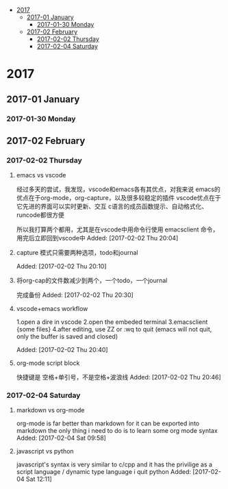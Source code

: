 - [2017](#sec-1)
  - [2017-01 January](#sec-1-1)
    - [2017-01-30 Monday](#sec-1-1-1)
  - [2017-02 February](#sec-1-2)
    - [2017-02-02 Thursday](#sec-1-2-1)
    - [2017-02-04 Saturday](#sec-1-2-2)

# 2017<a id="sec-1"></a>

## 2017-01 January<a id="sec-1-1"></a>

### 2017-01-30 Monday<a id="sec-1-1-1"></a>

## 2017-02 February<a id="sec-1-2"></a>

### 2017-02-02 Thursday<a id="sec-1-2-1"></a>

1.  emacs vs vscode

    经过多天的尝试，我发现，vscode和emacs各有其优点，对我来说 emacs的优点在于org-mode，org-capture，以及很多较稳定的插件 vscode优点在于它先进的界面可以实时更新、交互 c语言的成员函数提示、自动格式化、runcode都很方便
    
    所以我打算两个都用，尤其是在vscode中用命令行使用 emacsclient 命令，用完后立即回到vscode中 Added: <span class="timestamp-wrapper"><span class="timestamp">[2017-02-02 Thu 20:04]</span></span>

2.  capture 模式只需要两种选项，todo和journal

    Added: <span class="timestamp-wrapper"><span class="timestamp">[2017-02-02 Thu 20:10]</span></span>

3.  将org-cap的文件数减少到两个，一个todo，一个journal

    完成备份 Added: <span class="timestamp-wrapper"><span class="timestamp">[2017-02-02 Thu 20:30]</span></span>

4.  vscode+emacs workflow

    1.open a dire in vscode 2.open the embeded terminal 3.emacsclient {some files} 4.after editing, use ZZ or :wq to quit (emacs will not quit, only the buffer is saved and closed)
    
    Added: <span class="timestamp-wrapper"><span class="timestamp">[2017-02-02 Thu 20:40]</span></span>

5.  org-mode script block

    快捷键是 空格+单引号，不是空格+波浪线 Added: <span class="timestamp-wrapper"><span class="timestamp">[2017-02-02 Thu 20:46]</span></span>

### 2017-02-04 Saturday<a id="sec-1-2-2"></a>

1.  markdown vs org-mode

    org-mode is far better than markdown for it can be exported into markdown the only thing i need to do is to learn some org mode syntax Added: <span class="timestamp-wrapper"><span class="timestamp">[2017-02-04 Sat 09:58]</span></span>

2.  javascript vs python

    javascript's syntax is very similar to c/cpp and it has the privilige as a script language / dynamic type language i quit python Added: <span class="timestamp-wrapper"><span class="timestamp">[2017-02-04 Sat 12:11]</span></span>
